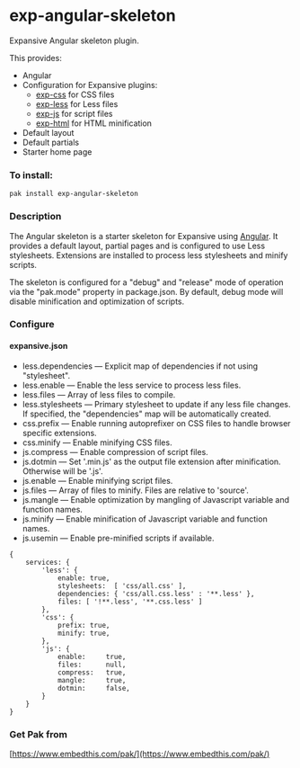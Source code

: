 exp-angular-skeleton
===

Expansive Angular skeleton plugin.

This provides:

 * Angular
 * Configuration for Expansive plugins:
    * [exp-css](https://github.com/embedthis/exp-css) for CSS files
    * [exp-less](https://github.com/embedthis/exp-less) for Less files
    * [exp-js](https://github.com/embedthis/exp-js) for script files
    * [exp-html](https://github.com/embedthis/exp-html) for HTML minification
 * Default layout 
 * Default partials 
 * Starter home page

### To install:

    pak install exp-angular-skeleton

### Description

The Angular skeleton is a starter skeleton for Expansive using [Angular](http://angularjs.org). It provides a default layout, partial pages and is configured to use Less stylesheets. Extensions are installed to process less stylesheets and minify scripts.

The skeleton is configured for a "debug" and "release" mode of operation via the "pak.mode" property in package.json. By default, debug mode will disable minification and optimization of scripts.

### Configure

#### expansive.json

* less.dependencies &mdash; Explicit map of dependencies if not using "stylesheet". 
* less.enable &mdash; Enable the less service to process less files.
* less.files &mdash; Array of less files to compile.
* less.stylesheets &mdash; Primary stylesheet to update if any less file changes.
    If specified, the "dependencies" map will be automatically created. 
* css.prefix &mdash; Enable running autoprefixer on CSS files to handle browser specific extensions.
* css.minify &mdash; Enable minifying CSS files.
* js.compress &mdash; Enable compression of script files.
* js.dotmin &mdash; Set '.min.js' as the output file extension after minification. Otherwise will be '.js'.
* js.enable &mdash; Enable minifying script files.
* js.files &mdash; Array of files to minify. Files are relative to 'source'.
* js.mangle &mdash; Enable optimization by mangling of Javascript variable and function names.
* js.minify &mdash; Enable minification of Javascript variable and function names.
* js.usemin &mdash; Enable pre-minified scripts if available.

```
{
    services: {
        'less': {
            enable: true,
            stylesheets:  [ 'css/all.css' ],
            dependencies: { 'css/all.css.less' : '**.less' },
            files: [ '!**.less', '**.css.less' ]
        },
        'css': {
            prefix: true,
            minify: true,
        },
        'js': {
            enable:     true,
            files:      null,
            compress:   true,
            mangle:     true,
            dotmin:     false,
        }
    }
}
```
### Get Pak from

[https://www.embedthis.com/pak/](https://www.embedthis.com/pak/)
